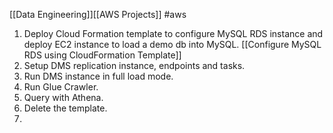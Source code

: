 [[Data Engineering]][[AWS Projects]] #aws 

1. Deploy Cloud Formation template to configure MySQL RDS instance and deploy EC2 instance to load a demo db into MySQL. [[Configure MySQL RDS using CloudFormation Template]]
2. Setup DMS replication instance, endpoints and tasks.
3. Run DMS instance in full load mode.
4. Run Glue Crawler.
5. Query with Athena.
6. Delete the template.
7. 